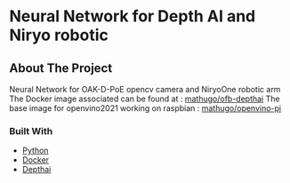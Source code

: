 # Neural Network for Depth AI and Niryo robotic 

<!-- ABOUT THE PROJECT -->
## About The Project

Neural Network for OAK-D-PoE opencv camera and NiryoOne robotic arm
The Docker image associated can be found at : [mathugo/ofb-depthai](https://hub.docker.com/r/mathugo/ofb-depthai)
The base image for openvino2021 working on raspbian : [mathugo/openvino-pi](https://hub.docker.com/r/mathugo/openvino-pi)

### Built With

* [Python](https://www.python.org/)
* [Docker](https://www.docker.com/)
* [Depthai](https://docs.luxonis.com/en/latest/)


